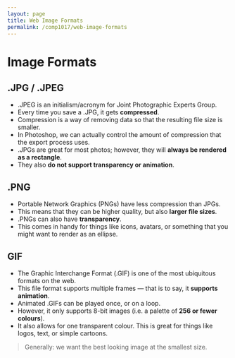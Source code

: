 ```yaml
---
layout: page
title: Web Image Formats
permalink: /comp1017/web-image-formats
---
```


# Image Formats
## .JPG / .JPEG ##
+ .JPEG is an initialism/acronym for Joint Photographic Experts Group.
+ Every time you save a .JPG, it gets **compressed**. 
+ Compression is a way of removing data so that the resulting file size is smaller.
+ In Photoshop, we can actually control the amount of compression that the export process uses. 
+ .JPGs are great for most photos; however, they will **always be rendered as a rectangle**.
+ They also **do not support transparency or animation**.

## .PNG ##
+ Portable Network Graphics (PNGs) have less compression than JPGs.
+ This means that they can be higher quality, but also **larger file sizes**.
+ .PNGs can also have **transparency**.
+ This comes in handy for things like icons, avatars, or something that you might want to render as an ellipse. 

## GIF ##
+ The Graphic Interchange Format (.GIF) is one of the most ubiquitous formats on the web.
+ This file format supports multiple frames — that is to say, it **supports animation**.
+ Animated .GIFs can be played once, or on a loop.
+ However, it only supports 8-bit images (i.e. a palette of **256 or fewer colours**). 
+ It also allows for one transparent colour. This is great for things like logos, text, or simple cartoons.

> Generally: we want the best looking image at the smallest size.